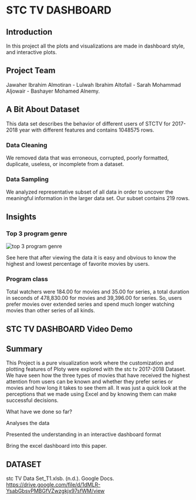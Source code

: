 # STC TV DASHBOARD
## Introduction
In this project all the plots and visualizations are made in dashboard style, and interactive plots.
## Project Team
Jawaher Ibrahim Almotiran - Lulwah Ibrahim Altofail - Sarah Mohammad Aljowair - Bashayer Mohamed Alnemy.
## A Bit About Dataset
This data set describes the behavior of different users of STCTV for 2017-2018 year with different features and contains 1048575 rows.
### Data Cleaning
We removed data that was erroneous, corrupted, poorly formatted, duplicate, useless, or incomplete from a dataset.
### Data Sampling
We analyzed representative subset of all data in order to uncover the meaningful information in the larger data set. Our subset contains 219 rows.

## Insights
### Top 3 program genre
![top 3 program genre](https://github.com/jawaherIb/StcTV-Dashboard/assets/136590920/e726f55c-f7ec-43e8-a455-3d9a99fc5a46)

See here that after viewing the data it is easy and obvious to know the highest and lowest percentage of favorite movies by users. 
### Program class
Total watchers were 184.00 for movies and 35.00 for series, a total duration in seconds of 478,830.00 for movies and 39,396.00 for series.
So, users prefer movies over extended series and spend much longer watching movies than other series of all kinds.


## STC TV DASHBOARD Video Demo




## Summary
This Project is a pure visualization work where the customization and plotting features of Ploty were explored with the stc tv 2017-2018 Dataset. 
We have seen how the three types of movies that have received the highest attention from users can be known and whether they prefer series or movies and how long it takes to see them all. It was just a quick look at the perceptions that we made using Excel and by knowing them can make successful decisions.

What have we done so far?

Analyses the data

Presented the understanding in an interactive dashboard format

Bring the excel dashboard into this paper.

## DATASET
  stc TV Data Set_T1.xlsb. (n.d.). Google Docs. https://drive.google.com/file/d/1dMLR-YsabGbsvPMBGfVZwzgkjx97sfWM/view
